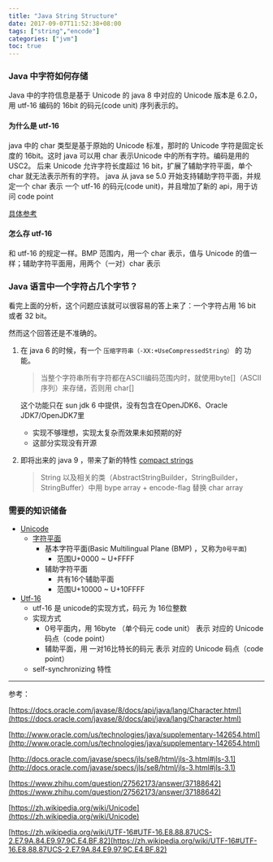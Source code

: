 ```yaml
---
title: "Java String Structure"
date: 2017-09-07T11:52:38+08:00
tags: ["string","encode"]
categories: ["jvm"]
toc: true
---
```




### Java 中字符如何存储

Java 中的字符信息是基于  Unicode 的  java 8 中对应的 Unicode 版本是 6.2.0，用 utf-16 编码的 16bit 的码元(code unit) 序列表示的。

<!--more-->

#### 为什么是 utf-16

java 中的 char 类型是基于原始的 Unicode 标准，那时的 Unicode 字符是固定长度的 16bit。这时 java 可以用 char 表示Unicode 中的所有字符。编码是用的 USC2。
后来 Unicode 允许字符长度超过 16 bit，扩展了辅助字符平面，单个 char 就无法表示所有的字符。 java 从 java se 5.0 开始支持辅助字符平面，并规定一个 char 表示 一个 utf-16 的码元(code unit)，并且增加了新的 api，用于访问 code point

[具体参考](http://www.oracle.com/us/technologies/java/supplementary-142654.html)



#### 怎么存 utf-16

和 utf-16 的规定一样。BMP 范围内，用一个 char 表示，值与 Unicode 的值一样；辅助字符平面用，用两个（一对）char 表示



### Java 语言中一个字符占几个字节？

看完上面的分析，这个问题应该就可以很容易的答上来了：一个字符占用 16 bit 或者 32 bit。

然而这个回答还是不准确的。

1. 在 java 6 的时候，有一个 `压缩字符串（-XX:+UseCompressedString）` 的 功能。

      > 当整个字符串所有字符都在ASCII编码范围内时，就使用byte[]（ASCII序列）来存储，否则用 char[]

      这个功能只在 sun jdk 6 中提供，没有包含在OpenJDK6、Oracle JDK7/OpenJDK7里

    * 实现不够理想，实现太复杂而效果未如预期的好
    * 这部分实现没有开源

2. 即将出来的 java 9 ，带来了新的特性 [compact strings](http://openjdk.java.net/jeps/254)

    > String 以及相关的类（AbstractStringBuilder，StringBuilder，StringBuffer）中用 bype array + encode-flag 替换 char array 

### 需要的知识储备

* [Unicode](https://zh.wikipedia.org/wiki/Unicode)
  * [字符平面](https://zh.wikipedia.org/wiki/Unicode%E5%AD%97%E7%AC%A6%E5%B9%B3%E9%9D%A2%E6%98%A0%E5%B0%84)
    * 基本字符平面(Basic Multilingual Plane (BMP) ，又称为`0号平面`)
      * 范围U+0000 ~ U+FFFF
    * 辅助字符平面​
      * 共有16个辅助平面
      * 范围U+10000 ~ U+10FFFF 
* [Utf-16](https://zh.wikipedia.org/wiki/UTF-16#UTF-16.E8.88.87UCS-2.E7.9A.84.E9.97.9C.E4.BF.82)
  * ​utf-16 是 unicode的实现方式，码元 为 16位整数
  * 实现方式
     * 0号平面内，用  16byte （单个码元 code unit） 表示 对应的 Unicode 码点（code point）
     * 辅助平面，用 一对16比特长的码元 表示 对应的 Unicode 码点（code point）
  * self-synchronizing 特性

------

参考：

[https://docs.oracle.com/javase/8/docs/api/java/lang/Character.html](https://docs.oracle.com/javase/8/docs/api/java/lang/Character.html)

[http://www.oracle.com/us/technologies/java/supplementary-142654.html](http://www.oracle.com/us/technologies/java/supplementary-142654.html)

[http://docs.oracle.com/javase/specs/jls/se8/html/jls-3.html#jls-3.1](http://docs.oracle.com/javase/specs/jls/se8/html/jls-3.html#jls-3.1)

[https://www.zhihu.com/question/27562173/answer/37188642](https://www.zhihu.com/question/27562173/answer/37188642)

[https://zh.wikipedia.org/wiki/Unicode](https://zh.wikipedia.org/wiki/Unicode)

[https://zh.wikipedia.org/wiki/UTF-16#UTF-16.E8.88.87UCS-2.E7.9A.84.E9.97.9C.E4.BF.82](https://zh.wikipedia.org/wiki/UTF-16#UTF-16.E8.88.87UCS-2.E7.9A.84.E9.97.9C.E4.BF.82)